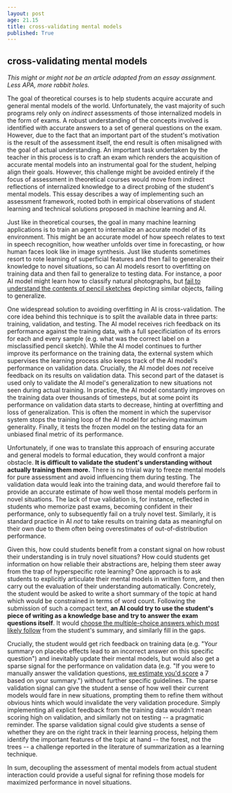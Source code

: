 ```yaml
---
layout: post
age: 21.15
title: cross-validating mental models
published: True
---
```


## cross-validating mental models

*This might or might not be an article adapted from an essay assignment. Less APA, more rabbit holes.*

The goal of theoretical courses is to help students acquire accurate and general mental models of the world. Unfortunately, the vast majority of such programs rely only on *indirect* assessments of those internalized models in the form of exams. A robust understanding of the concepts involved is identified with accurate answers to a set of general questions on the exam. However, due to the fact that an important part of the student's motivation is the result of the assessment itself, the end result is often misaligned with the goal of actual understanding. An important task undertaken by the teacher in this process is to craft an exam which renders the acquisition of accurate mental models into an instrumental goal for the student, helping align their goals. However, this challenge might be avoided entirely if the focus of assessment in theoretical courses would move from indirect reflections of internalized knowledge to a direct probing of the student's mental models. This essay describes a way of implementing such an assessment framework, rooted both in empirical observations of student learning and technical solutions proposed in machine learning and AI. 

Just like in theoretical courses, the goal in many machine learning applications is to train an agent to internalize an accurate model of its environment. This might be an accurate model of how speech relates to text in speech recognition, how weather unfolds over time in forecasting, or how human faces look like in image synthesis. Just like students sometimes resort to rote learning of superficial features and then fail to generalize their knowledge to novel situations, so can AI models resort to overfitting on training data and then fail to generalize to testing data. For instance, a poor AI model might learn how to classify natural photographs, but [fail to understand the contents of pencil sketches](https://openai.com/blog/clip/) depicting similar objects, failing to generalize.

One widespread solution to avoiding overfitting in AI is cross-validation. The core idea behind this technique is to split the available data in three parts: training, validation, and testing. The AI model receives rich feedback on its performance against the training data, with a full specificiation of its errors for each and every sample (e.g. what was the correct label on a misclassified pencil sketch). While the AI model continues to further improve its performance on the training data, the external system which supervises the learning process also keeps track of the AI model's performance on validation data. Crucially, the AI model does *not* receive feedback on its results on validation data. This second part of the dataset is used only to validate the AI model's generalization to new situations not seen during actual training. In practice, the AI model constantly improves on the training data over thousands of timesteps, but at some point its performance on validation data starts to decrease, hinting at overfitting and loss of generalization. This is often the moment in which the supervisor system stops the training loop of the AI model for achieving maximum generality. Finally, it tests the frozen model on the testing data for an unbiased final metric of its performance.

Unfortunately, if one was to translate this approach of ensuring accurate and general models to formal education, they would confront a major obstacle. **It is difficult to validate the student's understanding without actually training them more.** There is no trivial way to freeze mental models for pure assessment and avoid influencing them during testing. The validation data would leak into the training data, and would therefore fail to provide an accurate estimate of how well those mental models perform in novel situations. The lack of true validation is, for instance, reflected in students who memorize past exams, becoming confident in their performance, only to subsequently fail on a truly novel test. Similarly, it is standard practice in AI *not* to take results on training data as meaningful on their own due to them often being overestimates of out-of-distribution performance.

Given this, how could students benefit from a constant signal on how robust their understanding is in truly novel situations? How could students get information on how reliable their abstractions are, helping them steer away from the trap of hyperspecific rote learning? One approach is to ask students to explicitly articulate their mental models in written form, and then carry out the evaluation of their understanding automatically. Concretely, the student would be asked to write a short summary of the topic at hand which would be constrained in terms of word count. Following the submission of such a compact text, **an AI could try to use the student's piece of writing as a knowledge base and try to answer the exam questions itself**. It would [choose the multiple-choice answers which most likely follow](https://blog.eleuther.ai/multiple-choice-normalization/) from the student's summary, and similarly fill in the gaps.

Crucially, the student would get rich feedback on training data (e.g. "Your summary on placebo effects lead to an incorrect answer on this specific question") and inevitably update their mental models, but would also get a sparse signal for the performance on validation data (e.g. "If you were to manually answer the validation questions, [we estimate you'd score](https://www.theverge.com/2020/8/17/21372045/uk-a-level-results-algorithm-biased-coronavirus-covid-19-pandemic-university-applications) a 7 based on your summary.") without further specific guidelines. The sparse validation signal can give the student a sense of how well their current models would fare in new situations, prompting them to refine them without obvious hints which would invalidate the very validation procedure. Simply implementing all explicit feedback from the training data wouldn't mean scoring high on validation, and similarly not on testing -- a pragmatic reminder. The sparse validation signal could give students a sense of whether they are on the right track in their learning process, helping them identify the important features of the topic at hand -- the forest, not the trees -- a challenge reported in the literature of summarization as a learning technique.

In sum, decoupling the assessment of mental models from actual student interaction could provide a useful signal for refining those models for maximized performance in novel situations.